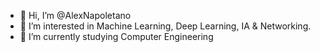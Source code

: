 - 👋 Hi, I’m @AlexNapoletano
- 👀 I’m interested in Machine Learning, Deep Learning, IA & Networking.
- 🌱 I’m currently studying Computer Engineering


<!---
AlexNapoletano/AlexNapoletano is a ✨ special ✨ repository because its `README.md` (this file) appears on your GitHub profile.
You can click the Preview link to take a look at your changes.
--->
